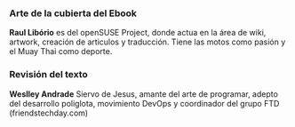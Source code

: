 ### Arte de la cubierta del Ebook

**Raul Libório** es del openSUSE Project, donde actua en la área de wiki, artwork, creación de articulos y traducción. Tiene las motos como pasión y el  Muay Thai como deporte.

### Revisión del texto

**Weslley Andrade** Siervo de Jesus, amante del arte de programar, adepto del  desarrollo poliglota, movimiento DevOps y coordinador del grupo FTD (friendstechday.com)

